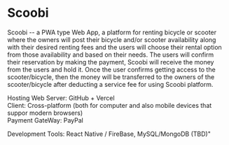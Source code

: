 # Scoobi

Scoobi -- a PWA type Web App, a platform for renting bicycle or scooter where the owners will post their bicycle and/or scooter availability along with their desired renting fees and the users will choose their rental option from those availability and based on their needs. The users will confirm their reservation by making the payment, Scoobi will receive the money from the users and hold it. Once the user confirms getting access to the scooter/bicycle, then the money will be transferred to the owners of the scooter/bicycle after deducting a service fee for using Scoobi platform.

Hosting Web Server: GitHub + Vercel  
Client: Cross-platform (both for computer and also mobile devices that suppor modern browsers)  
Payment GateWay: PayPal

Development Tools: React Native / FireBase, MySQL/MongoDB (TBD)"
